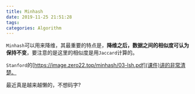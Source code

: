 ```yaml
---
title: Minhash
date: 2019-11-25 21:51:28
tags:
categories: Algorithm
---
```


`Minhash`可以用来降维，其最重要的特点是，**降维之后，数据之间的相似度可认为保持不变**，要注意的是这里的相似度是用`Jaccard`计算的。

`Stanford`的[https://image.zero22.top/minhash/03-lsh.pdf](课件)讲的非常清楚。

<!--more-->

最近真是越来越懒的，不想码字?